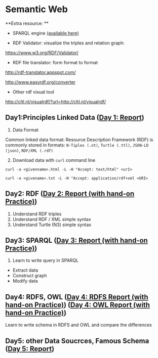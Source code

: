 # Semantic Web


**Extra resource: **

 * SPARQL engine [(available here)](https://team.inria.fr/wimmics/)
 
 * RDF Validator: visualize the triples and relation graph:
 
 https://www.w3.org/RDF/Validator/
 
 * RDF file translator: form format to format
 
 http://rdf-translator.appspot.com/
 
 http://www.easyrdf.org/converter
 
 * Other rdf visual tool

http://cltl.nl/visualrdf/?url=http://cltl.nl/visualrdf/

## Day1:Principles Linked Data ([Day 1: Report](https://github.com/Yuhsuant1994/DataScienceTechInstitute/blob/master/Semantic%20Web/Day01_PrinciplesLinkedData.pdf))

  1. Data Format
  
Common linked data format: Resource Description Framework (RDF) is commonly stored in formats: `N-Tiples (.nt)`, `Turtle (.ttl)`, `JSON-LD (json)`, `RDF/XML (.rdf)`
  
  2. Download data with `curl` command line
  
`curl -o <givenname>.html -L -H "Accept: text/html" <urI>`

`curl -o <givename>.txt -L -H "Accept: application/rdf+xml <URI>`

## Day2: RDF ([Day 2: Report (with hand-on Practice)](https://github.com/Yuhsuant1994/DataScienceTechInstitute/blob/master/Semantic%20Web/Day02_RDF.pdf))

  1. Understand RDF triples
  2. Understand RDF / XML simple syntax
  3. Understand Turtle (N3) simple syntax

## Day3: SPARQL ([Day 3: Report (with hand-on Practice)](https://github.com/Yuhsuant1994/DataScienceTechInstitute/blob/master/Semantic%20Web/Day03_SPARQL.pdf))

 1. Learn to write query in SPARQL
 
 * Extract data
 * Construct graph
 * Modify data
 
 ## Day4: RDFS, OWL ([Day 4: RDFS Report (with hand-on Practice)](https://github.com/Yuhsuant1994/DataScienceTechInstitute/blob/master/Semantic%20Web/Day04_RDFS.pdf)) ([Day 4: OWL Report (with hand-on Practice)](https://github.com/Yuhsuant1994/DataScienceTechInstitute/blob/master/Semantic%20Web/Day04_OWL.pdf))
 
Learn to write schema in RDFS and OWL and compare the differences

## Day5: other Data Soucrces, Famous Schema ([Day 5: Report](https://github.com/Yuhsuant1994/DataScienceTechInstitute/blob/master/Semantic%20Web/Day05_otherDataSource%2C%20famousSchema.pdf))


 
 
 
